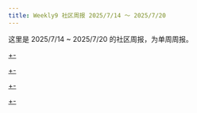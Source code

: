 ```yaml
---
title: Weekly9 社区周报 2025/7/14 ～ 2025/7/20
---
```


这里是 2025/7/14 ~ 2025/7/20 的社区周报，为单周周报。

[+-](/weekly/weekly9/official.md#:embed)

[+-](/weekly/weekly9/projects.md#:embed)

[+-](/weekly/weekly9/packages.md#:embed)

[+-](/weekly/weekly9/community.md#:embed)
